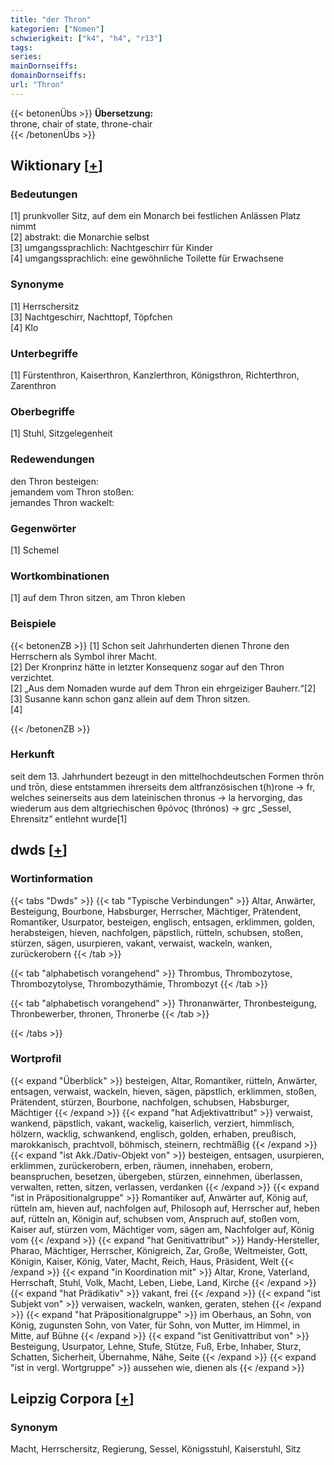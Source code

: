 ```yaml
---
title: "der Thron"
kategorien: ["Nomen"]
schwierigkeit: ["k4", "h4", "r13"]
tags:
series:
mainDornseiffs:
domainDornseiffs:
url: "Thron"
---
```


{{< betonenÜbs >}}
**Übersetzung:**  
throne, chair of state, throne-chair  
{{< /betonenÜbs >}}

## Wiktionary [[+](https://de.wiktionary.org/wiki/Thron)]

### Bedeutungen
[1] prunkvoller Sitz, auf dem ein Monarch bei festlichen Anlässen Platz nimmt  
[2] abstrakt: die Monarchie selbst  
[3] umgangssprachlich: Nachtgeschirr für Kinder  
[4] umgangssprachlich: eine gewöhnliche Toilette für Erwachsene  

### Synonyme
[1] Herrschersitz  
[3] Nachtgeschirr, Nachttopf, Töpfchen  
[4] Klo  

### Unterbegriffe
[1] Fürstenthron, Kaiserthron, Kanzlerthron, Königsthron, Richterthron,  Zarenthron  

### Oberbegriffe
[1] Stuhl, Sitzgelegenheit  

### Redewendungen
den Thron besteigen:  
jemandem vom Thron stoßen:  
jemandes Thron wackelt:  

### Gegenwörter
[1] Schemel  

### Wortkombinationen
[1] auf dem Thron sitzen, am Thron kleben  

### Beispiele
{{< betonenZB >}}
[1] Schon seit Jahrhunderten dienen Throne den Herrschern als Symbol ihrer Macht.  
[2] Der Kronprinz hätte in letzter Konsequenz sogar auf den Thron verzichtet.  
[2] „Aus dem Nomaden wurde auf dem Thron ein ehrgeiziger Bauherr.“[2]  
[3] Susanne kann schon ganz allein auf dem Thron sitzen.  
[4]  

{{< /betonenZB >}}
### Herkunft
seit dem 13. Jahrhundert bezeugt in den mittelhochdeutschen Formen thrōn und trōn, diese entstammen ihrerseits dem altfranzösischen t(h)rone → fr, welches seinerseits aus dem lateinischen thronus → la hervorging, das wiederum aus dem altgriechischen θρόνος (thrónos) → grc „Sessel, Ehrensitz“ entlehnt wurde[1]  



## dwds [[+](https://www.dwds.de/wb/Thron)]

### Wortinformation
{{< tabs "Dwds" >}}
{{< tab "Typische Verbindungen" >}}
Altar, Anwärter, Besteigung, Bourbone, Habsburger, Herrscher, Mächtiger, Prätendent, Romantiker, Usurpator, besteigen, englisch, entsagen, erklimmen, golden, herabsteigen, hieven, nachfolgen, päpstlich, rütteln, schubsen, stoßen, stürzen, sägen, usurpieren, vakant, verwaist, wackeln, wanken, zurückerobern
{{< /tab >}}

{{< tab "alphabetisch vorangehend" >}}
Thrombus, Thrombozytose, Thrombozytolyse, Thrombozythämie, Thrombozyt
{{< /tab >}}

{{< tab "alphabetisch vorangehend" >}}
Thronanwärter, Thronbesteigung, Thronbewerber, thronen, Thronerbe
{{< /tab >}}

{{< /tabs >}}

### Wortprofil
{{< expand "Überblick" >}} besteigen, Altar, Romantiker, rütteln, Anwärter, entsagen, verwaist, wackeln, hieven, sägen, päpstlich, erklimmen, stoßen, Prätendent, stürzen, Bourbone, nachfolgen, schubsen, Habsburger, Mächtiger {{< /expand >}}
{{< expand "hat Adjektivattribut" >}} verwaist, wankend, päpstlich, vakant, wackelig, kaiserlich, verziert, himmlisch, hölzern, wacklig, schwankend, englisch, golden, erhaben, preußisch, marokkanisch, prachtvoll, böhmisch, steinern, rechtmäßig {{< /expand >}}
{{< expand "ist Akk./Dativ-Objekt von" >}} besteigen, entsagen, usurpieren, erklimmen, zurückerobern, erben, räumen, innehaben, erobern, beanspruchen, besetzen, übergeben, stürzen, einnehmen, überlassen, verwalten, retten, sitzen, verlassen, verdanken {{< /expand >}}
{{< expand "ist in Präpositionalgruppe" >}} Romantiker auf, Anwärter auf, König auf, rütteln am, hieven auf, nachfolgen auf, Philosoph auf, Herrscher auf, heben auf, rütteln an, Königin auf, schubsen vom, Anspruch auf, stoßen vom, Kaiser auf, stürzen vom, Mächtiger vom, sägen am, Nachfolger auf, König vom {{< /expand >}}
{{< expand "hat Genitivattribut" >}} Handy-Hersteller, Pharao, Mächtiger, Herrscher, Königreich, Zar, Große, Weltmeister, Gott, Königin, Kaiser, König, Vater, Macht, Reich, Haus, Präsident, Welt {{< /expand >}}
{{< expand "in Koordination mit" >}} Altar, Krone, Vaterland, Herrschaft, Stuhl, Volk, Macht, Leben, Liebe, Land, Kirche {{< /expand >}}
{{< expand "hat Prädikativ" >}} vakant, frei {{< /expand >}}
{{< expand "ist Subjekt von" >}} verwaisen, wackeln, wanken, geraten, stehen {{< /expand >}}
{{< expand "hat Präpositionalgruppe" >}} im Oberhaus, an Sohn, von König, zugunsten Sohn, von Vater, für Sohn, von Mutter, im Himmel, in Mitte, auf Bühne {{< /expand >}}
{{< expand "ist Genitivattribut von" >}} Besteigung, Usurpator, Lehne, Stufe, Stütze, Fuß, Erbe, Inhaber, Sturz, Schatten, Sicherheit, Übernahme, Nähe, Seite {{< /expand >}}
{{< expand "ist in vergl. Wortgruppe" >}} aussehen wie, dienen als {{< /expand >}}

## Leipzig Corpora [[+](https://corpora.uni-leipzig.de/en/res?word=Thron&corpusId=deu_newscrawl-public_2018)]


### Synonym
Macht, Herrschersitz, Regierung, Sessel, Königsstuhl, Kaiserstuhl, Sitz

